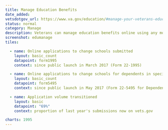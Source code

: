 ```yaml
---
title: Manage Education Benefits
date_added:
vetsdotgov_url: https://www.va.gov/education/#manage-your-veterans-education-benefits
status: normal
category: Manage
description: Veterans can manage education benefits online using any mobile device
screenshot: edumanage
tiles:

  - name: Online applications to change schools submitted
    layout: basic_count
    datapoint: form1995
    context: since public launch in March 2017 (Form 22-1995)

  - name: Online applications to change schools for dependents in special circumstances submitted
    layout: basic_count
    datapoint: form5495
    context: since public launch in May 2017 (Form 22-5495 for Dependents receiving benefits based on the Veteran's status)

  - name: Application volume transitioned
    layout: basic
    datapoint: "69%"
    context: proportion of last year's submissions now on vets.gov

charts: 1995
---
```

